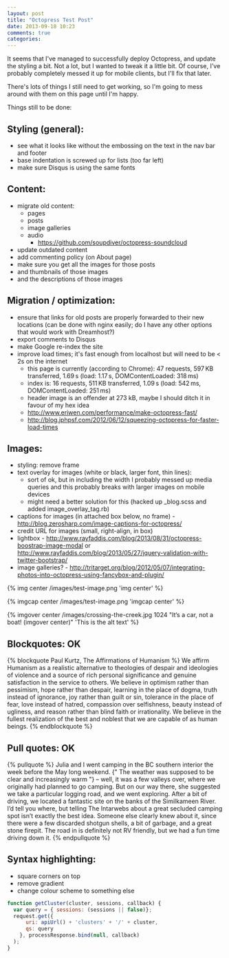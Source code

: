 ```yaml
---
layout: post
title: "Octopress Test Post"
date: 2013-09-18 10:23
comments: true
categories: 
---
```


It seems that I've managed to successfully deploy Octopress, and update the styling
a bit.  Not a lot, but I wanted to tweak it a little bit.  Of course, I've probably
completely messed it up for mobile clients, but I'll fix that later.

<!-- more -->

There's lots of things I still need to get working, so I'm going to mess around
with them on this page until I'm happy.

Things still to be done:

## Styling (general):

- see what it looks like without the embossing on the text in the nav bar and footer
- base indentation is screwed up for lists (too far left)
- make sure Disqus is using the same fonts

## Content:

- migrate old content:
    - pages
    - posts
    - image galleries
    - audio
        - https://github.com/soupdiver/octopress-soundcloud
- update outdated content
- add commenting policy (on About page)
- make sure you get all the images for those posts
- and thumbnails of those images
- and the descriptions of those images

## Migration / optimization:

- ensure that links for old posts are properly forwarded to their new locations
(can be done with nginx easily; do I have any other options that would work with Dreamhost?)
- export comments to Disqus
- make Google re-index the site
- improve load times; it's fast enough from localhost but will need to be < 2s on the internet
    - this page is currently (according to Chrome): 47 requests, 597 KB transferred, 1.69 s (load: 1.17 s, DOMContentLoaded: 318 ms)
    - index is: 16 requests, 511 KB transferred, 1.09 s (load: 542 ms, DOMContentLoaded: 251 ms)
    - header image is an offender at 273 kB, maybe I should ditch it in favour of my hex idea
    - http://www.eriwen.com/performance/make-octopress-fast/
    - http://blog.jphpsf.com/2012/06/12/squeezing-octopress-for-faster-load-times

## Images:

- styling: remove frame
- text overlay for images (white or black, larger font, thin lines):
    - sort of ok, but in including the width I probably messed up media queries and this probably breaks with larger images on mobile devices
    - might need a better solution for this (hacked up _blog.scss and added image_overlay_tag.rb)
- captions for images (in attached box below, no frame) - http://blog.zerosharp.com/image-captions-for-octopress/
- credit URL for images (small, right-align, in box)
- lightbox - http://www.rayfaddis.com/blog/2013/08/31/octopress-boostrap-image-modal or http://www.rayfaddis.com/blog/2013/05/27/jquery-validation-with-twitter-bootstrap/
- image galleries? - http://tritarget.org/blog/2012/05/07/integrating-photos-into-octopress-using-fancybox-and-plugin/

{% img center /images/test-image.png 'img center' %}

{% imgcap center /images/test-image.png 'imgcap center' %}

{% imgover center /images/crossing-the-creek.jpg 1024 "It&lsquo;s a car, not a boat! (imgover center)" 'This is the alt text' %}

## Blockquotes: OK

{% blockquote Paul Kurtz, The Affirmations of Humanism %}
We affirm Humanism as a realistic alternative to theologies of despair and
ideologies of violence and a source of rich personal significance and genuine
satisfaction in the service to others. We believe in optimism rather than
pessimism, hope rather than despair, learning in the place of dogma, truth
instead of ignorance, joy rather than guilt or sin, tolerance in the place of
fear, love instead of hatred, compassion over selfishness, beauty instead of
ugliness, and reason rather than blind faith or irrationality. We believe in
the fullest realization of the best and noblest that we are capable of as human
beings.
{% endblockquote %}

## Pull quotes: OK

{% pullquote %}
Julia and I went camping in the BC southern interior the week before the May
long weekend. {" The weather was supposed to be clear and increasingly warm "}
– well, it was a few valleys over, where we originally had planned to go
camping. But  on our way there, she suggested we take a particular logging
road, and we went  exploring. After a bit of driving, we located a fantastic
site on the banks of the Similkameen River. I’d tell you where, but telling
The Intarwebs about a great secluded camping spot isn’t exactly the best idea.
Someone else clearly knew about it, since there were a few discarded shotgun
shells, a bit of garbage, and a great stone firepit. The road in is definitely
not RV friendly, but we had a fun time driving down it.
{% endpullquote %}

## Syntax highlighting:

- square corners on top
- remove gradient
- change colour scheme to something else

``` javascript Wakka wakka wakka
function getCluster(cluster, sessions, callback) {
  var query = { sessions: (sessions || false)};
  request.get({
      uri: apiUrl() + 'clusters' + '/' + cluster,
      qs: query
    }, processResponse.bind(null, callback)
  );
}
```


